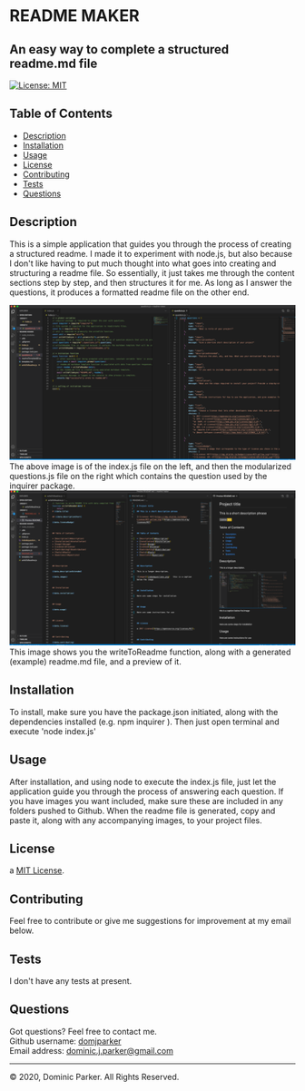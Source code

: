 
# README MAKER

## An easy way to complete a structured readme.md file  

[![License: MIT](https://img.shields.io/badge/License-MIT-yellow.svg)](https://opensource.org/licenses/MIT)  



## Table of Contents

* [Description](#description)
* [Installation](#installation)
* [Usage](#usage)
* [License](#license)
* [Contributing](#contribution)
* [Tests](#tests)
* [Questions](#questions)



## Description 

This is a simple application that guides you through the process of creating a structured readme. I made it to experiment with node.js, but also because I don't like having to put much thought into what goes into creating and structuring a readme file. So essentially, it just takes me through the content sections step by step, and then structures it for me. As long as I answer the questions, it produces a formatted readme file on the other end.    

![index.js file and questions.js file code examples](index&questions.png)   The above image is of the index.js file on the left, and then the modularized questions.js file on the right which contains the question used by the inquirer package.   ![code examples of the writeFile function, along with a completed (test) readme.md file, and a preview of it](writeFunction&readmeExample.png)   This image shows you the writeToReadme function, along with a generated (example) readme.md file, and a preview of it.  



## Installation

To install, make sure you have the package.json initiated, along with the dependencies installed (e.g. npm inquirer ). Then just open terminal and execute 'node index.js'



## Usage 

After installation, and using node to execute the index.js file, just let the application guide you through the process of answering each question. If you have images you want included, make sure these are included in any folders pushed to Github. When the readme file is generated, copy and paste it, along with any accompanying images, to your project files.  



## License

a [MIT License](https://opensource.org/licenses/MIT).



## Contributing

Feel free to contribute or give me suggestions for improvement at my email below.



## Tests

I don't have any tests at present.



## Questions

Got questions? Feel free to contact me.  
Github username: [domjparker](https://github.com/domjparker)  
Email address: dominic.j.parker@gmail.com

---

© 2020, Dominic Parker. All Rights Reserved.

